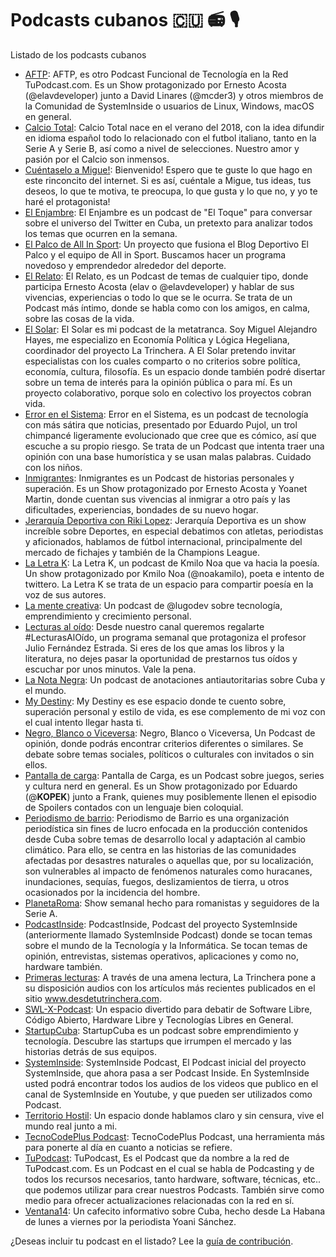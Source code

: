 # Podcasts cubanos 🇨🇺 📻 🎙

Listado de los podcasts cubanos

* [AFTP](https://tupodcast.com/aftp/): AFTP, es otro Podcast Funcional de Tecnología en la Red TuPodcast.com. Es un Show protagonizado por Ernesto Acosta (@elavdeveloper) junto a David Linares (@mcder3) y otros miembros de la Comunidad de SystemInside o usuarios de Linux, Windows, macOS en general.
* [Calcio Total](https://www.ivoox.com/podcast-calcio-total_sq_f1786045_1.html): Calcio Total nace en el verano del 2018, con la idea difundir en idioma español todo lo relacionado con el futbol italiano, tanto en la Serie A y Serie B, así como a nivel de selecciones. Nuestro amor y pasión por el Calcio son inmensos.
* [Cuéntaselo a Migue!](https://anchor.fm/miguel1993): Bienvenido! Espero que te guste lo que hago en este rinconcito del internet. Si es así, cuéntale a Migue, tus ideas, tus deseos, lo que te motiva, te preocupa, lo que gusta y lo que no, y yo te haré el protagonista!
* [El Enjambre](https://www.ivoox.com/podcast-enjambre_sq_f1781784_1.html): El Enjambre es un podcast de "El Toque" para conversar sobre el universo del Twitter en Cuba, un pretexto para analizar todos los temas que ocurren en la semana.
* [El Palco de All In Sport](https://www.spreaker.com/show/4202775): Un proyecto que fusiona el Blog Deportivo El Palco y el equipo de All in Sport. Buscamos hacer un programa novedoso y emprendedor alrededor del deporte.
* [El Relato](https://tupodcast.com/elrelato/): El Relato, es un Podcast de temas de cualquier tipo, donde participa Ernesto Acosta (elav o @elavdeveloper) y hablar de sus vivencias, experiencias o todo lo que se le ocurra. Se trata de un Podcast más íntimo, donde se habla como con los amigos, en calma, sobre las cosas de la vida. 
* [El Solar](https://www.ivoox.com/podcast-solar_sq_f1860729_1.html): El Solar es mi podcast de la metatranca. Soy Miguel Alejandro Hayes, me especializo en Economía Política y Lógica Hegeliana, coordinador del proyecto La Trinchera. A El Solar pretendo invitar especialistas con los cuales comparto o no criterios sobre política, economía, cultura, filosofía. Es un espacio donde también podré disertar sobre un tema de interés para la opinión pública o para mí. Es un proyecto colaborativo, porque solo en colectivo los proyectos cobran vida.
* [Error en el Sistema](https://tupodcast.com/errorenelsistema/): Error en el Sistema, es un podcast de tecnología con más sátira que noticias, presentado por Eduardo Pujol, un trol chimpancé ligeramente evolucionado que cree que es cómico, así que escuche a su propio riesgo. Se trata de un Podcast que intenta traer una opinión con una base humorística y se usan malas palabras. Cuidado con los niños.
* [Inmigrantes](https://tupodcast.com/inmigrantes/):  Inmigrantes es un Podcast de historias personales y superación. Es un Show protagonizado por Ernesto Acosta y Yoanet Martin, donde cuentan sus vivencias al inmigrar a otro país y las dificultades, experiencias, bondades de su nuevo hogar.
* [Jerarquía Deportiva con Riki Lopez](https://www.spreaker.com/show/jerarquia-deportiva): Jerarquía Deportiva es un show increíble sobre Deportes, en especial debatimos con atletas, periodistas y aficionados, hablamos de fútbol internacional, principalmente del mercado de fichajes y también de la Champions League.
* [La Letra K](https://tupodcast.com/laletrak/): La Letra K, un podcast de Kmilo Noa que va hacia la poesía. Un show protagonizado por Kmilo Noa (@noakamilo), poeta e intento de twittero. La Letra K se trata de un espacio para compartir poesía en la voz de sus autores.
* [La mente creativa](https://anchor.fm/la-mente-creativa): Un podcast de @lugodev sobre tecnología, emprendimiento y crecimiento personal.
* [Lecturas al oído](https://www.ivoox.com/podcast-lecturas-al-oido_sq_f1860058_1.html): Desde nuestro canal queremos regalarte #LecturasAlOído, un programa semanal que protagoniza el profesor Julio Fernández Estrada. Si eres de los que amas los libros y la literatura, no dejes pasar la oportunidad de prestarnos tus oídos y escuchar por unos minutos. Vale la pena.
* [La Nota Negra](https://anchor.fm/notanerapodcast): Un podcast de anotaciones antiautoritarias sobre Cuba y el mundo.
* [My Destiny](https://anchor.fm/mydestinyFM): My Destiny es ese espacio donde te cuento sobre, superación personal y estilo de vida, es ese complemento de mi voz con el cual intento llegar hasta ti.
* [Negro, Blanco o Viceversa](https://tupodcast.com/negroblancoviceversa/): Negro, Blanco o Viceversa, Un Podcast de opinión, donde podrás encontrar criterios diferentes o similares. Se debate sobre temas sociales, políticos o culturales con invitados o sin ellos.
* [Pantalla de carga](https://tupodcast.com/pantalladecarga/): Pantalla de Carga, es un Podcast sobre juegos, series y cultura nerd en general. Es un Show protagonizado por Eduardo (@__KOPEK__) junto a Frank, quienes muy posiblemente llenen el episodio de Spoilers contados con un lenguaje bien coloquial.
* [Periodismo de barrio](https://anchor.fm/periodismodebarrio): Periodismo de Barrio es una organización periodística sin fines de lucro enfocada en la producción contenidos desde Cuba sobre temas de desarrollo local y adaptación al cambio climático. Para ello, se centra en las historias de las comunidades afectadas por desastres naturales o aquellas que, por su localización, son vulnerables al impacto de fenómenos naturales como huracanes, inundaciones, sequías, fuegos, deslizamientos de tierra, u otros ocasionados por la incidencia del hombre.
* [PlanetaRoma](https://podcasts.apple.com/us/podcast/planeta-roma/id1441077556): Show semanal hecho para romanistas y seguidores de la Serie A.
* [PodcastInside](https://tupodcast.com/podcastinside/): PodcastInside, Podcast del proyecto SystemInside (anteriormente llamado SystemInside Podcast) donde se tocan temas sobre el mundo de la Tecnología y la Informática. Se tocan temas de opinión, entrevistas, sistemas operativos, aplicaciones y como no, hardware también.
* [Primeras lecturas](https://www.ivoox.com/podcast-primeras-lecturas_sq_f1870356_1.html): A través de una amena lectura, La Trinchera pone a su disposición audios con los artículos más recientes publicados en el sitio www.desdetutrinchera.com.
* [SWL-X-Podcast](https://www.ivoox.com/podcast-swl-x-podcast_sq_f1865202_1.html): Un espacio divertido para debatir de Software Libre, Código Abierto, Hardware Libre y Tecnologías Libres en General.
* [StartupCuba](https://www.ivoox.com/podcast-startupcuba_sq_f1851492_1.html): StartupCuba es un podcast sobre emprendimiento y tecnología. Descubre las startups que irrumpen el mercado y las historias detrás de sus equipos.
* [SystemInside](https://tupodcast.com/systeminside/): SystemInside Podcast, El Podcast inicial del proyecto SystemInside, que ahora pasa a ser Podcast Inside. En SystemInside usted podrá encontrar todos los audios de los videos que publico en el canal de SystemInside en Youtube, y que pueden ser utilizados como Podcast.
* [Territorio Hostil]( https://anchor.fm/territoriohostil): Un espacio donde hablamos claro y sin censura, vive el mundo real junto a mi.
* [TecnoCodePlus Podcast](https://anchor.fm/TecnoCodePlusPodcast): TecnoCodePlus Podcast, una herramienta más para ponerte al día en cuanto a noticias se refiere.
* [TuPodcast](https://tupodcast.com/tupodcast/): TuPodcast, Es el Podcast que da nombre a la red de TuPodcast.com. Es un Podcast en el cual se habla de Podcasting y de todos los recursos necesarios, tanto hardware, software, técnicas, etc.. que podemos utilizar para crear nuestros Podcasts. También sirve como medio para ofrecer actualizaciones relacionadas con la red en sí.
* [Ventana14](https://www.ivoox.com/podcast-ventana-14-desde-cuba-yoani-sanchez_sq_f1672272_1.html): Un cafecito informativo sobre Cuba, hecho desde La Habana de lunes a viernes por la periodista Yoani Sánchez.

¿Deseas incluir tu podcast en el listado? Lee la [guía de contribución](CONTRIBUTING.MD).